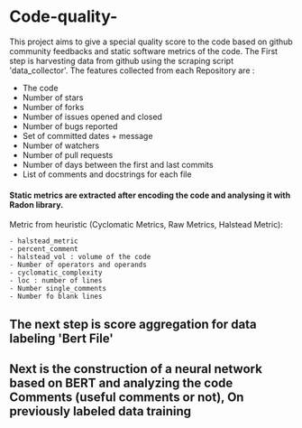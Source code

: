 # Code-quality-
This project aims to give a special quality score to the code based on github community feedbacks and static software metrics of the code. 
The First step is harvesting data from github using the scraping script 'data_collector'. 
The features collected from each Repository are :
   - The code
   - Number of stars
   - Number of forks 
   - Number of issues opened and closed 
   - Number of bugs reported
   - Set of committed dates + message
   - Number of watchers
   - Number of pull requests
   - Number of days between the first and last commits
   - List of comments and docstrings for each file
   
 #### Static metrics are extracted after encoding the code and analysing it with Radon library.
 Metric from heuristic (Cyclomatic Metrics, Raw Metrics, Halstead Metric):
 
    - halstead_metric
    - percent_comment
    - halstead_vol : volume of the code
    - Number of operators and operands
    - cyclomatic_complexity
    - loc : number of lines 
    - Number single_comments
    - Number fo blank lines
    
 ## The next step is score aggregation for data labeling 'Bert File'
    
 ## Next is the construction of a neural network based on BERT and analyzing the code Comments (useful comments or not), On previously labeled data training 
